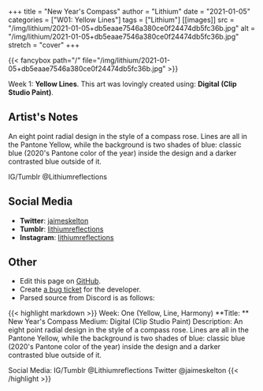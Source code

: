 +++
title =       "New Year's Compass"
author =      "Lithium"
date =        "2021-01-05"
categories =  ["W01: Yellow Lines"]
tags =        ["Lithium"]
[[images]]
                      src = "/img/lithium/2021-01-05+db5eaae7546a380ce0f24474db5fc36b.jpg"
                      alt = "/img/lithium/2021-01-05+db5eaae7546a380ce0f24474db5fc36b.jpg"
                      stretch = "cover"
+++


{{< fancybox path="/" file="/img/lithium/2021-01-05+db5eaae7546a380ce0f24474db5fc36b.jpg" >}}


Week 1: **Yellow Lines**. This art was lovingly created using: **Digital (Clip Studio Paint)**.

## Artist's Notes

An eight point radial design in the style of a compass rose. Lines are all in the Pantone Yellow, while the background is two shades of blue: classic blue (2020's Pantone color of the year) inside the design and a darker contrasted blue outside of it.

IG/Tumblr @Lithiumreflections

## Social Media

- **Twitter**: [jaimeskelton]()
- **Tumblr**: [lithiumreflections]()
- **Instagram**: [lithiumreflections]()


## Other

- Edit this page on [GitHub](https://github.com/teaminkling/web-refresh/edit/main/blog/content/blog/lithium-week-1-8366.md).
- Create [a bug ticket](https://github.com/teaminkling/web-refresh/issues/new?assignees=&labels=bug&template=problem-report.md&title=) for the developer.
- Parsed source from Discord is as follows:

{{< highlight markdown >}}
Week: One (Yellow, Line, Harmony)
**Title:  ** New Year's Compass
Medium: Digital (Clip Studio Paint)
Description: An eight point radial design in the style of a compass rose. Lines are all in the Pantone Yellow, while the background is two shades of blue: classic blue (2020's Pantone color of the year) inside the design and a darker contrasted blue outside of it.

Social Media: IG/Tumblr @Lithiumreflections Twitter @jaimeskelton
{{< /highlight >}}
